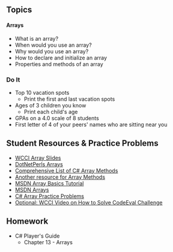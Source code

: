## Topics
#### Arrays
- What is an array?
- When would you use an array?
- Why would you use an array?
- How to declare and initialize an array
- Properties and methods of an array

### Do It
  - Top 10 vacation spots
    - Print the first and last vacation spots
  - Ages of 3 children you know
    - Print each child's age
  - GPAs on a 4.0 scale of 8 students
  - First letter of 4 of your peers' names who are sitting near you

## Student Resources & Practice Problems
- [WCCI Array Slides](https://docs.google.com/presentation/d/1tAiudPEjh_RsJhFVCBY4ykgdp-FgudYbYg_YSKG-Lmo/edit?usp=sharing)
- [DotNetPerls Arrays](https://www.dotnetperls.com/array)
- [Comprehensive List of C# Array Methods](https://msdn.microsoft.com/en-us/library/system.array_methods(v=vs.110).aspx)
- [Another resource for Array Methods](https://www.tutorialspoint.com/csharp/csharp_array_class.htm)
- [MSDN Array Basics Tutorial](https://msdn.microsoft.com/en-us/library/0a7fscd0.aspx)
- [MSDN Arrays](https://msdn.microsoft.com/en-us/library/9b9dty7d.aspx)
- [C# Array Practice Problems](http://www.w3resource.com/csharp-exercises/array/index.php)
- [Optional: WCCI Video on How to Solve CodeEval Challenge](https://www.youtube.com/watch?v=_ONDlicfP7o&t=22s)

## Homework
 - C# Player's Guide 
    - Chapter 13 - Arrays
